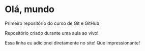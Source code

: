 # Olá, mundo
 Primeiro repositório do curso de Git e GitHub

 Repositório criado durante uma aula ao vivo!

 Essa linha eu adicionei diretamente no site! Que impressionante!
